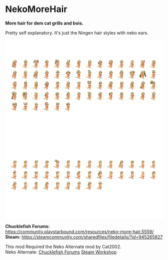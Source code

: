 # NekoMoreHair

**More hair for dem cat grills and bois.**

Pretty self explanatory. It's just the Ningen hair styles with neko ears.

![Female Hairs](https://raw.githubusercontent.com/thakyZ/NekoMoreHair/media/img0.png)
![Male Hairs](https://raw.githubusercontent.com/thakyZ/NekoMoreHair/media/img1.png)

**Chucklefish Forums:** https://community.playstarbound.com/resources/neko-more-hair.5559/  
**Steam:** https://steamcommunity.com/sharedfiles/filedetails/?id=945265827

This mod Required the Neko Alternate mod by Cat2002.   
Neko Alternate: [Chucklefish Forums](https://community.playstarbound.com/resources/neko-alternate.5159/) [Steam Workshop](https://steamcommunity.com/sharedfiles/filedetails/?id=1109772923)
